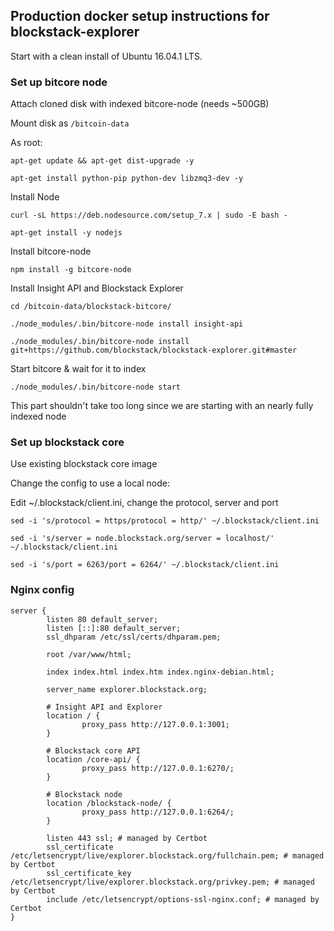 ## Production docker setup instructions for blockstack-explorer

Start with a clean install of Ubuntu 16.04.1 LTS. 

### Set up bitcore node 

Attach cloned disk with indexed bitcore-node (needs ~500GB)

Mount disk as `/bitcoin-data`

As root:

`apt-get update && apt-get dist-upgrade -y`

`apt-get install python-pip python-dev libzmq3-dev -y`

Install Node

`curl -sL https://deb.nodesource.com/setup_7.x | sudo -E bash -`

`apt-get install -y nodejs`

Install bitcore-node

`npm install -g bitcore-node`

Install Insight API and Blockstack Explorer

`cd /bitcoin-data/blockstack-bitcore/`

`./node_modules/.bin/bitcore-node install insight-api`

`./node_modules/.bin/bitcore-node install git+https://github.com/blockstack/blockstack-explorer.git#master`

Start bitcore & wait for it to index

`./node_modules/.bin/bitcore-node start`

This part shouldn't take too long since we are starting with an nearly fully indexed node

### Set up blockstack core

Use existing blockstack core image

Change the config to use a local node:

Edit ~/.blockstack/client.ini, change the protocol, server and port

`sed -i 's/protocol = https/protocol = http/' ~/.blockstack/client.ini`

`sed -i 's/server = node.blockstack.org/server = localhost/' ~/.blockstack/client.ini`

`sed -i 's/port = 6263/port = 6264/' ~/.blockstack/client.ini`

### Nginx config

```
server {
        listen 80 default_server;
        listen [::]:80 default_server;
        ssl_dhparam /etc/ssl/certs/dhparam.pem;

        root /var/www/html;

        index index.html index.htm index.nginx-debian.html;

        server_name explorer.blockstack.org;

        # Insight API and Explorer
        location / {
                proxy_pass http://127.0.0.1:3001;
        }

        # Blockstack core API
        location /core-api/ {
                proxy_pass http://127.0.0.1:6270/;
        }

        # Blockstack node
        location /blockstack-node/ {
                proxy_pass http://127.0.0.1:6264/;
        }

        listen 443 ssl; # managed by Certbot
        ssl_certificate /etc/letsencrypt/live/explorer.blockstack.org/fullchain.pem; # managed by Certbot
        ssl_certificate_key /etc/letsencrypt/live/explorer.blockstack.org/privkey.pem; # managed by Certbot
        include /etc/letsencrypt/options-ssl-nginx.conf; # managed by Certbot
}
```

